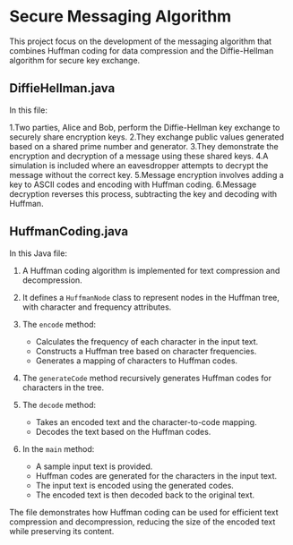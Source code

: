 # Secure Messaging Algorithm

This project focus on the development of the messaging algorithm that combines Huffman coding for data compression and the Diffie-Hellman algorithm for secure key exchange.

## DiffieHellman.java

In this file:

1.Two parties, Alice and Bob, perform the Diffie-Hellman key exchange to securely share encryption keys.
2.They exchange public values generated based on a shared prime number and generator.
3.They demonstrate the encryption and decryption of a message using these shared keys.
4.A simulation is included where an eavesdropper attempts to decrypt the message without the correct key.
5.Message encryption involves adding a key to ASCII codes and encoding with Huffman coding.
6.Message decryption reverses this process, subtracting the key and decoding with Huffman.

## HuffmanCoding.java

In this Java file:

1. A Huffman coding algorithm is implemented for text compression and decompression.

2. It defines a `HuffmanNode` class to represent nodes in the Huffman tree, with character and frequency attributes.

3. The `encode` method:
   - Calculates the frequency of each character in the input text.
   - Constructs a Huffman tree based on character frequencies.
   - Generates a mapping of characters to Huffman codes.

4. The `generateCode` method recursively generates Huffman codes for characters in the tree.

5. The `decode` method:
   - Takes an encoded text and the character-to-code mapping.
   - Decodes the text based on the Huffman codes.

6. In the `main` method:
   - A sample input text is provided.
   - Huffman codes are generated for the characters in the input text.
   - The input text is encoded using the generated codes.
   - The encoded text is then decoded back to the original text.

The file demonstrates how Huffman coding can be used for efficient text compression and decompression, reducing the size of the encoded text while preserving its content.
